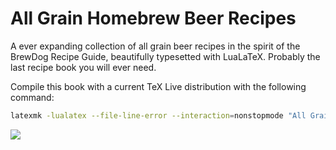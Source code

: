 # All Grain Homebrew Beer Recipes

A ever expanding collection of all grain beer recipes in the spirit of the BrewDog Recipe Guide, beautifully typesetted with LuaLaTeX. Probably the last recipe book you will ever need.

Compile this book with a current TeX Live distribution with the following command: 
```sh
latexmk -lualatex --file-line-error --interaction=nonstopmode "All Grain Homebrew Beer Recipes.tex"
```
![](https://github.com/aschet/aharecipies/workflows/Build%20LaTeX%20document/badge.svg)
